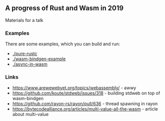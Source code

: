## A progress of Rust and Wasm in 2019

Materials for a talk

### Examples

There are some examples, which you can build and run:
- [./pure-rustc](./pure-rustc)
- [./wasm-bindgen-example](./wasm-bindgen-example)
- [./async-in-wasm](./async-in-wasm)

### Links

- https://www.arewewebyet.org/topics/webassembly/ - awwy
- https://github.com/koute/stdweb/issues/318 - building stdweb on top of wasm-bindgen
- https://github.com/rayon-rs/rayon/pull/636 - thread spawning in rayon
- https://bytecodealliance.org/articles/multi-value-all-the-wasm - article about multi-value
